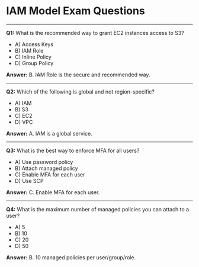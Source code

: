 # IAM Model Exam Questions

---
**Q1:** What is the recommended way to grant EC2 instances access to S3?
- A) Access Keys
- B) IAM Role
- C) Inline Policy
- D) Group Policy

**Answer:** B. IAM Role is the secure and recommended way.

---
**Q2:** Which of the following is global and not region-specific?
- A) IAM
- B) S3
- C) EC2
- D) VPC

**Answer:** A. IAM is a global service.

---
**Q3:** What is the best way to enforce MFA for all users?
- A) Use password policy
- B) Attach managed policy
- C) Enable MFA for each user
- D) Use SCP

**Answer:** C. Enable MFA for each user.

---
**Q4:** What is the maximum number of managed policies you can attach to a user?
- A) 5
- B) 10
- C) 20
- D) 50

**Answer:** B. 10 managed policies per user/group/role.
